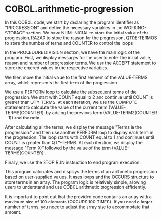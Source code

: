 # COBOL.arithmetic-progression




In this COBOL code, we start by declaring the program identifier as "PROGRESSION" and define the necessary variables in the WORKING-STORAGE section. We have NUM-INICIAL to store the initial value of the progression, RAZAO to store the reason for the progression, QTDE-TERMOS to store the number of terms and COUNTER to control the loops.

In the PROCEDURE DIVISION section, we have the main logic of the program. First, we display messages for the user to enter the initial value, reason and number of progression terms. We use the ACCEPT statement to store the entered values ​​in the respective variables.

We then move the initial value to the first element of the VALUE-TERMS array, which represents the first term of the progression.

We use a PERFORM loop to calculate the subsequent terms of the progression. We start with COUNT equal to 2 and continue until COUNT is greater than QTY-TERMS. At each iteration, we use the COMPUTE statement to calculate the value of the current term (VALUE-TERMS(COUNTER)) by adding the previous term (VALUE-TERMS(COUNTER - 1)) and the ratio.

After calculating all the terms, we display the message "Terms in the progression:" and then use another PERFORM loop to display each term in the progression. The loop starts with COUNT equal to 1 and continues until COUNT is greater than QTY-TERMS. At each iteration, we display the message "Term X:" followed by the value of the term (VALUE-TERMS(COUNTER)).

Finally, we use the STOP RUN instruction to end program execution.

This program calculates and displays the terms of an arithmetic progression based on user-supplied values. It uses loops and the OCCURS structure to store terms in an array. The program logic is relatively simple, allowing users to understand and use COBOL arithmetic progression efficiently.

It is important to point out that the provided code contains an array with a maximum size of 100 elements (OCCURS 100 TIMES). If you need a larger number of terms, you need to adjust the array size to accommodate that amount.
